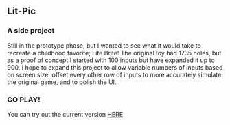 ## Lit-Pic

### A side project

Still in the prototype phase, but I wanted to see what it would take to recreate a childhood favorite; Lite Brite! The original toy had 1735 holes, but as a proof of concept I started with 100 inputs but have expanded it up to 900. I hope to expand this project to allow variable numbers of inputs based on screen size, offset every other row of inputs to more accurately simulate the original game, and to polish the UI.

### GO PLAY!

You can try out the current version <a href='https://candacedowning.github.io/Lit-Pic/'>HERE</a>
